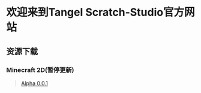 # 欢迎来到Tangel Scratch-Studio官方网站

## 资源下载

### Minecraft 2D(暂停更新)

> [Alpha 0.0.1](https://afdian.net/p/0e7deeb8b00111ec9efb52540025c377)
